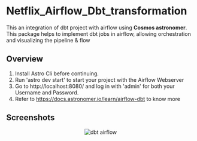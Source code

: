 # Netflix_Airflow_Dbt_transformation

This an integration of dbt project with airflow using <b>Cosmos astronomer</b>.<br/> 
This package helps to implement dbt jobs in airflow, allowing orchestration and visualizing the pipeline & flow <br/>

## Overview

1. Install Astro Cli before continuing. 
2. Run 'astro dev start' to start your project with the Airflow Webserver 
3. Go to http://localhost:8080/ and log in with 'admin' for both your Username and Password.
4. Refer to https://docs.astronomer.io/learn/airflow-dbt to know more

## Screenshots

<div align="center">



![dbt airflow](https://github.com/dude76vvv/Netflix_Airflow_Dbt_transformation/assets/131178280/49e952dc-e8cd-4a7f-8702-efbab82d77b1)
